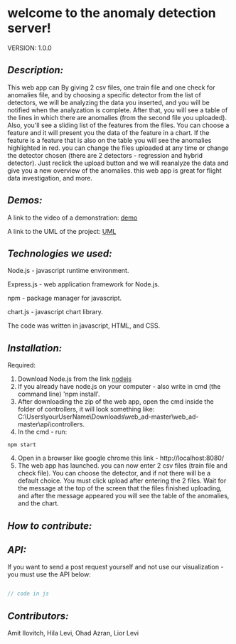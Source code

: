 
# **welcome to the anomaly detection server!**

VERSION:
1.0.0

## *Description:*
This web app can 
By giving 2 csv files, one train file and one check for anomalies file, and by choosing a specific detector from the list of detectors,
we will be analyzing the data you inserted, and you will be notified when the analyzation is complete. 
After that, you will see a table of the lines in which there are anomalies (from the second file you uploaded).
Also, you'll see a sliding list of the features from the files. You can choose a feature and it will present you the data of the feature
in a chart. If the feature is a feature that is also on the table you will see the anomalies highlighted in red. 
you can change the files uploaded at any time or change the detector chosen (there are 2 detectors - regression and hybrid detector).
Just reclick the upload button and we will reanalyze the data and give you a new overview of the anomalies.
this web app is great for flight data investigation, and more.








## *Demos:*
A link to the video of a demonstration:
[demo](http://a.com)

A link to the UML of the project:
[UML](https://github.com/azranohad/web_ad/blob/master/web_ad_flowchart.jpg)

## *Technologies we used:*
Node.js - javascript runtime environment.

Express.js - web application framework for Node.js.

npm - package manager for javascript.

chart.js - javascript chart library.

The code was written in javascript, HTML, and CSS.


## *Installation:*
Required:
1. Download Node.js from the link [nodejs](https://nodejs.org/en/download/)
2. If you already have node.js on your computer - also write in cmd (the command line) 'npm install'.
2. After downloading the zip of the web app, open the cmd inside the folder of controllers, it will look something like:
 C:\Users\yourUserName\Downloads\web_ad-master\web_ad-master\api\controllers.
3. In the cmd - run:
```
npm start
```
4. Open in a browser like google chrome this link - http://localhost:8080/
5. The web app has launched. you can now enter 2 csv files (train file and check file). You can choose the detector, and if not 
there will be a default choice.
You must click upload after entering the 2 files. Wait for the message at the top of the screen that the files finished 
uploading, and after the message appeared you will see the table of the anomalies, and the chart.


## *How to contribute:*
## *API:*
If you want to send a post request yourself and not use our visualization - you must use the API below:
```js

// code in js
```




## *Contributors:*
Amit Ilovitch, Hila Levi, Ohad Azran, Lior Levi
